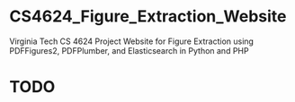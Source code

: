 # CS4624_Figure_Extraction_Website
Virginia Tech CS 4624 Project Website for Figure Extraction using PDFFigures2, PDFPlumber, and Elasticsearch in Python and PHP

# TODO
